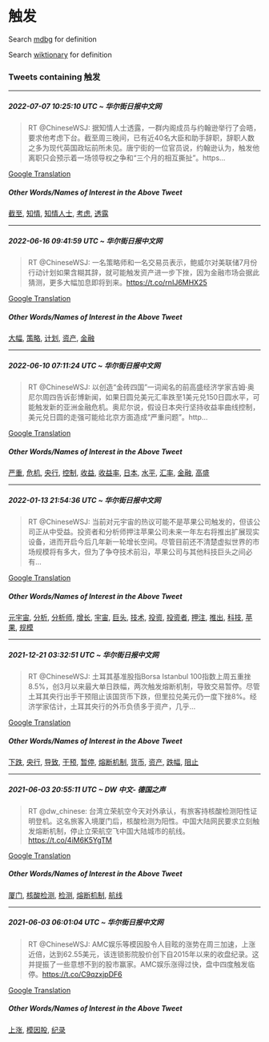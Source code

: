 # 触发

Search [mdbg](https://www.mdbg.net/chinese/dictionary?page=worddict&wdrst=0&wdqb=触发) for definition

Search [wiktionary](https://en.wiktionary.org/wiki/触发) for definition

### Tweets containing 触发

___
##### 2022-07-07 10:25:10 UTC ~ 华尔街日报中文网
> RT @ChineseWSJ: 据知情人士透露，一群内阁成员与约翰逊举行了会晤，要求他考虑下台。截至周三晚间，已有近40名大臣和助手辞职，辞职人数之多为现代英国政坛前所未见。唐宁街的一位官员说，约翰逊认为，触发他离职只会预示着一场领导权之争和“三个月的相互撕扯”。https…

[Google Translation](https://translate.google.com/?hi=en&tab=TT&sl=zh-CN&tl=en&op=translate&text=RT+%40ChineseWSJ%3A+%E6%8D%AE%E7%9F%A5%E6%83%85%E4%BA%BA%E5%A3%AB%E9%80%8F%E9%9C%B2%EF%BC%8C%E4%B8%80%E7%BE%A4%E5%86%85%E9%98%81%E6%88%90%E5%91%98%E4%B8%8E%E7%BA%A6%E7%BF%B0%E9%80%8A%E4%B8%BE%E8%A1%8C%E4%BA%86%E4%BC%9A%E6%99%A4%EF%BC%8C%E8%A6%81%E6%B1%82%E4%BB%96%E8%80%83%E8%99%91%E4%B8%8B%E5%8F%B0%E3%80%82%E6%88%AA%E8%87%B3%E5%91%A8%E4%B8%89%E6%99%9A%E9%97%B4%EF%BC%8C%E5%B7%B2%E6%9C%89%E8%BF%9140%E5%90%8D%E5%A4%A7%E8%87%A3%E5%92%8C%E5%8A%A9%E6%89%8B%E8%BE%9E%E8%81%8C%EF%BC%8C%E8%BE%9E%E8%81%8C%E4%BA%BA%E6%95%B0%E4%B9%8B%E5%A4%9A%E4%B8%BA%E7%8E%B0%E4%BB%A3%E8%8B%B1%E5%9B%BD%E6%94%BF%E5%9D%9B%E5%89%8D%E6%89%80%E6%9C%AA%E8%A7%81%E3%80%82%E5%94%90%E5%AE%81%E8%A1%97%E7%9A%84%E4%B8%80%E4%BD%8D%E5%AE%98%E5%91%98%E8%AF%B4%EF%BC%8C%E7%BA%A6%E7%BF%B0%E9%80%8A%E8%AE%A4%E4%B8%BA%EF%BC%8C%E8%A7%A6%E5%8F%91%E4%BB%96%E7%A6%BB%E8%81%8C%E5%8F%AA%E4%BC%9A%E9%A2%84%E7%A4%BA%E7%9D%80%E4%B8%80%E5%9C%BA%E9%A2%86%E5%AF%BC%E6%9D%83%E4%B9%8B%E4%BA%89%E5%92%8C%E2%80%9C%E4%B8%89%E4%B8%AA%E6%9C%88%E7%9A%84%E7%9B%B8%E4%BA%92%E6%92%95%E6%89%AF%E2%80%9D%E3%80%82https%E2%80%A6)
##### Other Words/Names of Interest in the Above Tweet
[截至](截至.md), [知情](知情.md), [知情人士](知情人士.md), [考虑](考虑.md), [透露](透露.md)
___
##### 2022-06-16 09:41:59 UTC ~ 华尔街日报中文网
> RT @ChineseWSJ: 一名策略师和一名交易员表示，鲍威尔对美联储7月份行动计划如果含糊其辞，就可能触发资产进一步下挫，因为金融市场会据此猜测，更多大幅加息即将到来。https://t.co/rnIJ6MHX25

[Google Translation](https://translate.google.com/?hi=en&tab=TT&sl=zh-CN&tl=en&op=translate&text=RT+%40ChineseWSJ%3A+%E4%B8%80%E5%90%8D%E7%AD%96%E7%95%A5%E5%B8%88%E5%92%8C%E4%B8%80%E5%90%8D%E4%BA%A4%E6%98%93%E5%91%98%E8%A1%A8%E7%A4%BA%EF%BC%8C%E9%B2%8D%E5%A8%81%E5%B0%94%E5%AF%B9%E7%BE%8E%E8%81%94%E5%82%A87%E6%9C%88%E4%BB%BD%E8%A1%8C%E5%8A%A8%E8%AE%A1%E5%88%92%E5%A6%82%E6%9E%9C%E5%90%AB%E7%B3%8A%E5%85%B6%E8%BE%9E%EF%BC%8C%E5%B0%B1%E5%8F%AF%E8%83%BD%E8%A7%A6%E5%8F%91%E8%B5%84%E4%BA%A7%E8%BF%9B%E4%B8%80%E6%AD%A5%E4%B8%8B%E6%8C%AB%EF%BC%8C%E5%9B%A0%E4%B8%BA%E9%87%91%E8%9E%8D%E5%B8%82%E5%9C%BA%E4%BC%9A%E6%8D%AE%E6%AD%A4%E7%8C%9C%E6%B5%8B%EF%BC%8C%E6%9B%B4%E5%A4%9A%E5%A4%A7%E5%B9%85%E5%8A%A0%E6%81%AF%E5%8D%B3%E5%B0%86%E5%88%B0%E6%9D%A5%E3%80%82https%3A%2F%2Ft.co%2FrnIJ6MHX25)
##### Other Words/Names of Interest in the Above Tweet
[大幅](大幅.md), [策略](策略.md), [计划](计划.md), [资产](资产.md), [金融](金融.md)
___
##### 2022-06-10 07:11:24 UTC ~ 华尔街日报中文网
> RT @ChineseWSJ: 以创造“金砖四国”一词闻名的前高盛经济学家吉姆·奥尼尔周四告诉彭博新闻，如果日圆兑美元汇率跌至1美元兑150日圆水平，可能触发新的亚洲金融危机。奥尼尔说，假设日本央行坚持收益率曲线控制，美元兑日圆的走强可能给北京方面造成“严重问题”。http…

[Google Translation](https://translate.google.com/?hi=en&tab=TT&sl=zh-CN&tl=en&op=translate&text=RT+%40ChineseWSJ%3A+%E4%BB%A5%E5%88%9B%E9%80%A0%E2%80%9C%E9%87%91%E7%A0%96%E5%9B%9B%E5%9B%BD%E2%80%9D%E4%B8%80%E8%AF%8D%E9%97%BB%E5%90%8D%E7%9A%84%E5%89%8D%E9%AB%98%E7%9B%9B%E7%BB%8F%E6%B5%8E%E5%AD%A6%E5%AE%B6%E5%90%89%E5%A7%86%C2%B7%E5%A5%A5%E5%B0%BC%E5%B0%94%E5%91%A8%E5%9B%9B%E5%91%8A%E8%AF%89%E5%BD%AD%E5%8D%9A%E6%96%B0%E9%97%BB%EF%BC%8C%E5%A6%82%E6%9E%9C%E6%97%A5%E5%9C%86%E5%85%91%E7%BE%8E%E5%85%83%E6%B1%87%E7%8E%87%E8%B7%8C%E8%87%B31%E7%BE%8E%E5%85%83%E5%85%91150%E6%97%A5%E5%9C%86%E6%B0%B4%E5%B9%B3%EF%BC%8C%E5%8F%AF%E8%83%BD%E8%A7%A6%E5%8F%91%E6%96%B0%E7%9A%84%E4%BA%9A%E6%B4%B2%E9%87%91%E8%9E%8D%E5%8D%B1%E6%9C%BA%E3%80%82%E5%A5%A5%E5%B0%BC%E5%B0%94%E8%AF%B4%EF%BC%8C%E5%81%87%E8%AE%BE%E6%97%A5%E6%9C%AC%E5%A4%AE%E8%A1%8C%E5%9D%9A%E6%8C%81%E6%94%B6%E7%9B%8A%E7%8E%87%E6%9B%B2%E7%BA%BF%E6%8E%A7%E5%88%B6%EF%BC%8C%E7%BE%8E%E5%85%83%E5%85%91%E6%97%A5%E5%9C%86%E7%9A%84%E8%B5%B0%E5%BC%BA%E5%8F%AF%E8%83%BD%E7%BB%99%E5%8C%97%E4%BA%AC%E6%96%B9%E9%9D%A2%E9%80%A0%E6%88%90%E2%80%9C%E4%B8%A5%E9%87%8D%E9%97%AE%E9%A2%98%E2%80%9D%E3%80%82http%E2%80%A6)
##### Other Words/Names of Interest in the Above Tweet
[严重](严重.md), [危机](危机.md), [央行](央行.md), [控制](控制.md), [收益](收益.md), [收益率](收益率.md), [日本](日本.md), [水平](水平.md), [汇率](汇率.md), [金融](金融.md), [高盛](高盛.md)
___
##### 2022-01-13 21:54:36 UTC ~ 华尔街日报中文网
> RT @ChineseWSJ: 当前对元宇宙的热议可能不是苹果公司触发的，但该公司正从中受益。投资者和分析师押注苹果公司未来一年左右将推出扩展现实设备，进而开启今后几年新一轮增长空间。尽管目前还不清楚虚拟世界的市场规模将有多大，但为了争夺技术前沿，苹果公司与其他科技巨头之间必有…

[Google Translation](https://translate.google.com/?hi=en&tab=TT&sl=zh-CN&tl=en&op=translate&text=RT+%40ChineseWSJ%3A+%E5%BD%93%E5%89%8D%E5%AF%B9%E5%85%83%E5%AE%87%E5%AE%99%E7%9A%84%E7%83%AD%E8%AE%AE%E5%8F%AF%E8%83%BD%E4%B8%8D%E6%98%AF%E8%8B%B9%E6%9E%9C%E5%85%AC%E5%8F%B8%E8%A7%A6%E5%8F%91%E7%9A%84%EF%BC%8C%E4%BD%86%E8%AF%A5%E5%85%AC%E5%8F%B8%E6%AD%A3%E4%BB%8E%E4%B8%AD%E5%8F%97%E7%9B%8A%E3%80%82%E6%8A%95%E8%B5%84%E8%80%85%E5%92%8C%E5%88%86%E6%9E%90%E5%B8%88%E6%8A%BC%E6%B3%A8%E8%8B%B9%E6%9E%9C%E5%85%AC%E5%8F%B8%E6%9C%AA%E6%9D%A5%E4%B8%80%E5%B9%B4%E5%B7%A6%E5%8F%B3%E5%B0%86%E6%8E%A8%E5%87%BA%E6%89%A9%E5%B1%95%E7%8E%B0%E5%AE%9E%E8%AE%BE%E5%A4%87%EF%BC%8C%E8%BF%9B%E8%80%8C%E5%BC%80%E5%90%AF%E4%BB%8A%E5%90%8E%E5%87%A0%E5%B9%B4%E6%96%B0%E4%B8%80%E8%BD%AE%E5%A2%9E%E9%95%BF%E7%A9%BA%E9%97%B4%E3%80%82%E5%B0%BD%E7%AE%A1%E7%9B%AE%E5%89%8D%E8%BF%98%E4%B8%8D%E6%B8%85%E6%A5%9A%E8%99%9A%E6%8B%9F%E4%B8%96%E7%95%8C%E7%9A%84%E5%B8%82%E5%9C%BA%E8%A7%84%E6%A8%A1%E5%B0%86%E6%9C%89%E5%A4%9A%E5%A4%A7%EF%BC%8C%E4%BD%86%E4%B8%BA%E4%BA%86%E4%BA%89%E5%A4%BA%E6%8A%80%E6%9C%AF%E5%89%8D%E6%B2%BF%EF%BC%8C%E8%8B%B9%E6%9E%9C%E5%85%AC%E5%8F%B8%E4%B8%8E%E5%85%B6%E4%BB%96%E7%A7%91%E6%8A%80%E5%B7%A8%E5%A4%B4%E4%B9%8B%E9%97%B4%E5%BF%85%E6%9C%89%E2%80%A6)
##### Other Words/Names of Interest in the Above Tweet
[元宇宙](元宇宙.md), [分析](分析.md), [分析师](分析师.md), [增长](增长.md), [宇宙](宇宙.md), [巨头](巨头.md), [技术](技术.md), [投资](投资.md), [投资者](投资者.md), [押注](押注.md), [推出](推出.md), [科技](科技.md), [苹果](苹果.md), [规模](规模.md)
___
##### 2021-12-21 03:32:51 UTC ~ 华尔街日报中文网
> RT @ChineseWSJ: 土耳其基准股指Borsa Istanbul 100指数上周五重挫8.5%，创3月以来最大单日跌幅，两次触发熔断机制，导致交易暂停。尽管土耳其央行出手干预阻止该国货币下跌，但里拉兑美元仍一度下挫8%。经济学家估计，土耳其央行的外币负债多于资产，几乎…

[Google Translation](https://translate.google.com/?hi=en&tab=TT&sl=zh-CN&tl=en&op=translate&text=RT+%40ChineseWSJ%3A+%E5%9C%9F%E8%80%B3%E5%85%B6%E5%9F%BA%E5%87%86%E8%82%A1%E6%8C%87Borsa+Istanbul+100%E6%8C%87%E6%95%B0%E4%B8%8A%E5%91%A8%E4%BA%94%E9%87%8D%E6%8C%AB8.5%25%EF%BC%8C%E5%88%9B3%E6%9C%88%E4%BB%A5%E6%9D%A5%E6%9C%80%E5%A4%A7%E5%8D%95%E6%97%A5%E8%B7%8C%E5%B9%85%EF%BC%8C%E4%B8%A4%E6%AC%A1%E8%A7%A6%E5%8F%91%E7%86%94%E6%96%AD%E6%9C%BA%E5%88%B6%EF%BC%8C%E5%AF%BC%E8%87%B4%E4%BA%A4%E6%98%93%E6%9A%82%E5%81%9C%E3%80%82%E5%B0%BD%E7%AE%A1%E5%9C%9F%E8%80%B3%E5%85%B6%E5%A4%AE%E8%A1%8C%E5%87%BA%E6%89%8B%E5%B9%B2%E9%A2%84%E9%98%BB%E6%AD%A2%E8%AF%A5%E5%9B%BD%E8%B4%A7%E5%B8%81%E4%B8%8B%E8%B7%8C%EF%BC%8C%E4%BD%86%E9%87%8C%E6%8B%89%E5%85%91%E7%BE%8E%E5%85%83%E4%BB%8D%E4%B8%80%E5%BA%A6%E4%B8%8B%E6%8C%AB8%25%E3%80%82%E7%BB%8F%E6%B5%8E%E5%AD%A6%E5%AE%B6%E4%BC%B0%E8%AE%A1%EF%BC%8C%E5%9C%9F%E8%80%B3%E5%85%B6%E5%A4%AE%E8%A1%8C%E7%9A%84%E5%A4%96%E5%B8%81%E8%B4%9F%E5%80%BA%E5%A4%9A%E4%BA%8E%E8%B5%84%E4%BA%A7%EF%BC%8C%E5%87%A0%E4%B9%8E%E2%80%A6)
##### Other Words/Names of Interest in the Above Tweet
[下跌](下跌.md), [央行](央行.md), [导致](导致.md), [干预](干预.md), [暂停](暂停.md), [熔断机制](熔断机制.md), [货币](货币.md), [资产](资产.md), [跌幅](跌幅.md), [阻止](阻止.md)
___
##### 2021-06-03 20:55:11 UTC ~ DW 中文- 德国之声
> RT @dw_chinese: 台湾立荣航空今天对外承认，有旅客持核酸检测阳性证明登机。这名旅客入境厦门后，核酸检测为阳性。中国大陆网民要求立刻触发熔断机制，停止立荣航空飞中国大陆城市的航线。https://t.co/4iM6K5YgTM

[Google Translation](https://translate.google.com/?hi=en&tab=TT&sl=zh-CN&tl=en&op=translate&text=RT+%40dw_chinese%3A+%E5%8F%B0%E6%B9%BE%E7%AB%8B%E8%8D%A3%E8%88%AA%E7%A9%BA%E4%BB%8A%E5%A4%A9%E5%AF%B9%E5%A4%96%E6%89%BF%E8%AE%A4%EF%BC%8C%E6%9C%89%E6%97%85%E5%AE%A2%E6%8C%81%E6%A0%B8%E9%85%B8%E6%A3%80%E6%B5%8B%E9%98%B3%E6%80%A7%E8%AF%81%E6%98%8E%E7%99%BB%E6%9C%BA%E3%80%82%E8%BF%99%E5%90%8D%E6%97%85%E5%AE%A2%E5%85%A5%E5%A2%83%E5%8E%A6%E9%97%A8%E5%90%8E%EF%BC%8C%E6%A0%B8%E9%85%B8%E6%A3%80%E6%B5%8B%E4%B8%BA%E9%98%B3%E6%80%A7%E3%80%82%E4%B8%AD%E5%9B%BD%E5%A4%A7%E9%99%86%E7%BD%91%E6%B0%91%E8%A6%81%E6%B1%82%E7%AB%8B%E5%88%BB%E8%A7%A6%E5%8F%91%E7%86%94%E6%96%AD%E6%9C%BA%E5%88%B6%EF%BC%8C%E5%81%9C%E6%AD%A2%E7%AB%8B%E8%8D%A3%E8%88%AA%E7%A9%BA%E9%A3%9E%E4%B8%AD%E5%9B%BD%E5%A4%A7%E9%99%86%E5%9F%8E%E5%B8%82%E7%9A%84%E8%88%AA%E7%BA%BF%E3%80%82https%3A%2F%2Ft.co%2F4iM6K5YgTM)
##### Other Words/Names of Interest in the Above Tweet
[厦门](厦门.md), [核酸检测](核酸检测.md), [检测](检测.md), [熔断机制](熔断机制.md), [航线](航线.md)
___
##### 2021-06-03 06:01:04 UTC ~ 华尔街日报中文网
> RT @ChineseWSJ: AMC娱乐等模因股令人目眩的涨势在周三加速，上涨近倍，达到62.55美元，该连锁影院股价创下自2015年以来的收盘纪录。这并提振了一些意想不到的股市赢家。AMC娱乐涨得过快，盘中四度触发临停。https://t.co/C9qzxjpDF6

[Google Translation](https://translate.google.com/?hi=en&tab=TT&sl=zh-CN&tl=en&op=translate&text=RT+%40ChineseWSJ%3A+AMC%E5%A8%B1%E4%B9%90%E7%AD%89%E6%A8%A1%E5%9B%A0%E8%82%A1%E4%BB%A4%E4%BA%BA%E7%9B%AE%E7%9C%A9%E7%9A%84%E6%B6%A8%E5%8A%BF%E5%9C%A8%E5%91%A8%E4%B8%89%E5%8A%A0%E9%80%9F%EF%BC%8C%E4%B8%8A%E6%B6%A8%E8%BF%91%E5%80%8D%EF%BC%8C%E8%BE%BE%E5%88%B062.55%E7%BE%8E%E5%85%83%EF%BC%8C%E8%AF%A5%E8%BF%9E%E9%94%81%E5%BD%B1%E9%99%A2%E8%82%A1%E4%BB%B7%E5%88%9B%E4%B8%8B%E8%87%AA2015%E5%B9%B4%E4%BB%A5%E6%9D%A5%E7%9A%84%E6%94%B6%E7%9B%98%E7%BA%AA%E5%BD%95%E3%80%82%E8%BF%99%E5%B9%B6%E6%8F%90%E6%8C%AF%E4%BA%86%E4%B8%80%E4%BA%9B%E6%84%8F%E6%83%B3%E4%B8%8D%E5%88%B0%E7%9A%84%E8%82%A1%E5%B8%82%E8%B5%A2%E5%AE%B6%E3%80%82AMC%E5%A8%B1%E4%B9%90%E6%B6%A8%E5%BE%97%E8%BF%87%E5%BF%AB%EF%BC%8C%E7%9B%98%E4%B8%AD%E5%9B%9B%E5%BA%A6%E8%A7%A6%E5%8F%91%E4%B8%B4%E5%81%9C%E3%80%82https%3A%2F%2Ft.co%2FC9qzxjpDF6)
##### Other Words/Names of Interest in the Above Tweet
[上涨](上涨.md), [模因股](模因股.md), [纪录](纪录.md)
